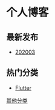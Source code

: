 # 个人博客

## 最新发布
- [202003](https://github.com/aiyayao/aiyayao-blog/blob/master/src/202003.md)

## 热门分类
- [Flutter](https://github.com/aiyayao/demo_flutter/wiki)

[其他分类]()